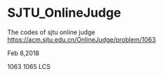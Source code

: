 # SJTU_OnlineJudge
The codes of sjtu online judge https://acm.sjtu.edu.cn/OnlineJudge/problem/1063

Feb 8,2018

1063
1065 LCS
